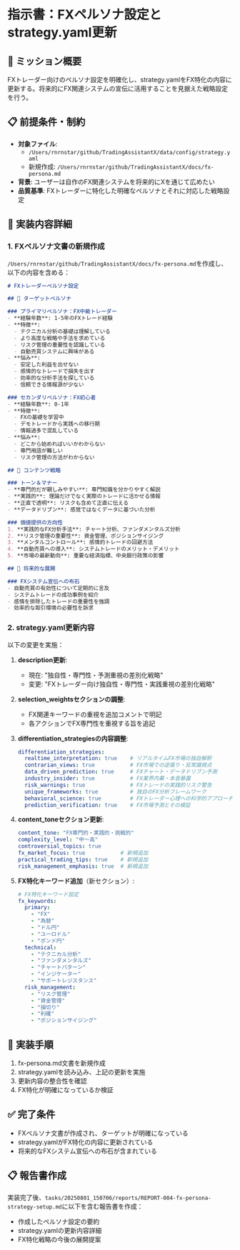 # 指示書：FXペルソナ設定とstrategy.yaml更新

## 🎯 ミッション概要
FXトレーダー向けのペルソナ設定を明確化し、strategy.yamlをFX特化の内容に更新する。将来的にFX関連システムの宣伝に活用することを見据えた戦略設定を行う。

## 📋 前提条件・制約
- **対象ファイル**: 
  - `/Users/rnrnstar/github/TradingAssistantX/data/config/strategy.yaml`
  - 新規作成: `/Users/rnrnstar/github/TradingAssistantX/docs/fx-persona.md`
- **背景**: ユーザーは自作のFX関連システムを将来的にXを通じて広めたい
- **品質基準**: FXトレーダーに特化した明確なペルソナとそれに対応した戦略設定

## 🔧 実装内容詳細

### 1. FXペルソナ文書の新規作成
`/Users/rnrnstar/github/TradingAssistantX/docs/fx-persona.md`を作成し、以下の内容を含める：

```markdown
# FXトレーダーペルソナ設定

## 🎯 ターゲットペルソナ

### プライマリペルソナ：FX中級トレーダー
- **経験年数**: 1-5年のFXトレード経験
- **特徴**:
  - テクニカル分析の基礎は理解している
  - より高度な戦略や手法を求めている
  - リスク管理の重要性を認識している
  - 自動売買システムに興味がある
- **悩み**:
  - 安定した利益を出せない
  - 感情的なトレードで損失を出す
  - 効率的な分析手法を探している
  - 信頼できる情報源が少ない

### セカンダリペルソナ：FX初心者
- **経験年数**: 0-1年
- **特徴**:
  - FXの基礎を学習中
  - デモトレードから実践への移行期
  - 情報過多で混乱している
- **悩み**:
  - どこから始めればいいかわからない
  - 専門用語が難しい
  - リスク管理の方法がわからない

## 📝 コンテンツ戦略

### トーン＆マナー
- **専門的だが親しみやすい**: 専門知識を分かりやすく解説
- **実践的**: 理論だけでなく実際のトレードに活かせる情報
- **正直で透明**: リスクも含めて正直に伝える
- **データドリブン**: 感覚ではなくデータに基づいた分析

### 価値提供の方向性
1. **実践的なFX分析手法**: チャート分析、ファンダメンタルズ分析
2. **リスク管理の重要性**: 資金管理、ポジションサイジング
3. **メンタルコントロール**: 感情的トレードの回避方法
4. **自動売買への導入**: システムトレードのメリット・デメリット
5. **市場の最新動向**: 重要な経済指標、中央銀行政策の影響

## 🚀 将来的な展開

### FXシステム宣伝への布石
- 自動売買の有効性について定期的に言及
- システムトレードの成功事例を紹介
- 感情を排除したトレードの重要性を強調
- 効率的な取引環境の必要性を訴求
```

### 2. strategy.yaml更新内容

以下の変更を実施：

1. **description更新**:
   - 現在: "独自性・専門性・予測重視の差別化戦略"
   - 変更: "FXトレーダー向け独自性・専門性・実践重視の差別化戦略"

2. **selection_weightsセクションの調整**:
   - FX関連キーワードの重視を追加コメントで明記
   - 各アクションでFX専門性を重視する旨を追記

3. **differentiation_strategiesの内容調整**:
   ```yaml
   differentiation_strategies:
     realtime_interpretation: true    # リアルタイムFX市場の独自解釈
     contrarian_views: true           # FX市場での逆張り・反常識視点
     data_driven_prediction: true     # FXチャート・データドリブン予測
     industry_insider: true           # FX業界内幕・本音暴露
     risk_warnings: true              # FXトレードの実践的リスク警告
     unique_frameworks: true          # 独自のFX分析フレームワーク
     behavioral_science: true         # FXトレーダー心理への科学的アプローチ
     prediction_verification: true    # FX市場予測とその検証
   ```

4. **content_toneセクション更新**:
   ```yaml
   content_tone: "FX専門的・実践的・挑戦的"
   complexity_level: "中〜高"
   controversial_topics: true
   fx_market_focus: true           # 新規追加
   practical_trading_tips: true    # 新規追加
   risk_management_emphasis: true  # 新規追加
   ```

5. **FX特化キーワード追加**（新セクション）:
   ```yaml
   # FX特化キーワード設定
   fx_keywords:
     primary:
       - "FX"
       - "為替"
       - "ドル円"
       - "ユーロドル"
       - "ポンド円"
     technical:
       - "テクニカル分析"
       - "ファンダメンタルズ"
       - "チャートパターン"
       - "インジケーター"
       - "サポートレジスタンス"
     risk_management:
       - "リスク管理"
       - "資金管理"
       - "損切り"
       - "利確"
       - "ポジションサイジング"
   ```

## 📝 実装手順
1. fx-persona.md文書を新規作成
2. strategy.yamlを読み込み、上記の更新を実施
3. 更新内容の整合性を確認
4. FX特化が明確になっているか検証

## ✅ 完了条件
- FXペルソナ文書が作成され、ターゲットが明確になっている
- strategy.yamlがFX特化の内容に更新されている
- 将来的なFXシステム宣伝への布石が含まれている

## 📋 報告書作成
実装完了後、`tasks/20250801_150706/reports/REPORT-004-fx-persona-strategy-setup.md`に以下を含む報告書を作成：
- 作成したペルソナ設定の要約
- strategy.yamlの更新内容詳細
- FX特化戦略の今後の展開提案